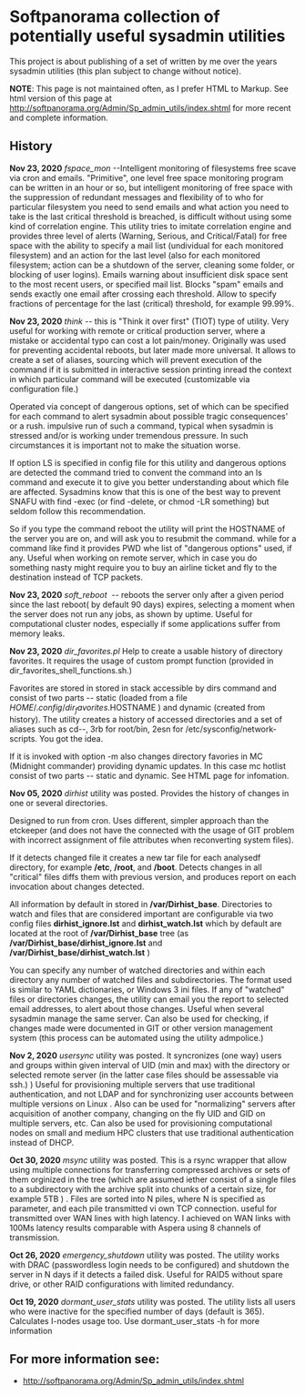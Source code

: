 # Softpanorama collection of potentially useful sysadmin utilities


This project is about publishing of a set of written by me over the years sysadmin utilities (this plan subject to change without notice).

**NOTE**: This page is not maintained often, as I prefer HTML to Markup. See html version of this page at http://softpanorama.org/Admin/Sp_admin_utils/index.shtml for more recent and complete information.

## History
 

**Nov 23, 2020**  *fspace_mon* --Intelligent monitoring of filesystems free scave via cron and emails.  "Primitive", one level free space monitoring program can be written in an hour or so, but intelligent monitoring of free space with the suppression of redundant messages and flexibility of to who for particular filesystem you need to send emails and what action you need to take is the last critical threshold is breached, is difficult without using some kind of correlation engine. This utility tries to imitate correlation engine and provides three level of alerts (Warning, Serious, and Critical/Fatal) for free space with the ability to specify a mail list (undividual for each monitored filesystem) and an action for the last level (also for each monitored filesystem; action can be a shutdown of the server, cleaning some folder,  or blocking of user logins). Emails warning about insufficient disk space sent to the most recent users, or specified mail list.  Blocks "spam" emails and sends exactly one email after crossing each threshold. Allow to specify fractions of percentage for the last (critical) threshold, for example 99.99%. 

**Nov 23, 2020**  *think* -- this is "Think it over first" (TIOT) type of utility. Very useful for working with remote or critical production server, where a mistake or accidental typo can cost a lot pain/money. Originally was used for preventing accidental reboots, but later made more universal. It allows to create a set of aliases, sourcing which will prevent execution of the command if it is submitted in interactive session printing inread the context in which particular command will be executed (customizable via configuration file.) 

Operated via concept of dangerous options, set of which can be specified for each command to alert sysadmin about possible tragic consequences' or a rush. impulsive  run of such a command, typical when sysadmin is stressed and/or is working under tremendous pressure.  In such circumstances it is important not to make the situation worse.

If option LS is specified in config file for this utility and dangerous options are detected the command tried to convent the command into an ls command and execute it to give you better understanding about which file are affected. Sysadmins know that this is one of the best way to prevent SNAFU with find -exec (or find -delete, or chmod -LR something) but seldom follow this recommendation.

So if you type the command reboot the utility will print the HOSTNAME of the server you are on,  and will ask you to resubmit the command.  while for a command like find  it provides PWD  whe list of "dangerous options" used, if any.  Useful when working on remote server, which in case you do something nasty might require you to buy an airline ticket and fly to the destination instead of TCP packets.  

**Nov 23, 2020**  *soft_reboot*  -- reboots the server only after a given period since the last reboot( by default 90 days) expires, selecting a moment when the server does not run any jobs, as shown by uptime.  Useful for computational cluster nodes, especially if some applications suffer from memory leaks. 

**Nov 23, 2020**  *dir_favorites.pl*  Help to create a usable history of directory favorites. It requires the usage of custom prompt function (provided in  dir_favorites_shell_functions.sh.)   

Favorites are stored in stored in stack accessible by dirs command and consist of two parts -- static (loaded from a file  $HOME/.config/dir_favorites.$HOSTNAME ) and dynamic (created from history). The utility creates a history of accessed directories and a set of aliases such as cd--, 3rb for root/bin,  2esn for /etc/sysconfig/network-scripts. You got the idea. 

If it is invoked with option -m also changes directory favories in MC (Midnight commander) providing dynamic updates. In this case mc hotlist consist of two parts -- static and dynamic. See HTML page for infomation. 


**Nov 05, 2020**  *dirhist* utility was posted. Provides the history of changes in one or several directories.

Designed to run from cron. Uses different, simpler approach than the etckeeper (and does not have the connected with the usage of GIT problem with incorrect assignment of file attributes when reconverting system files). 

If it detects changed file it creates a new tar file for each analysedf directory, for example  **/etc**, **/root**, and **/boot**.  Detects changes in all "critical" files diffs them with previous version, and produces report on  each invocation about changes detected.

All information by default in stored in **/var/Dirhist_base**. Directories to watch and files that are considered important are configurable via two config files **dirhist_ignore.lst** and **dirhist_watch.lst** which by default are located at the root of **/var/Dirhist_base**  tree (as **/var/Dirhist_base/dirhist_ignore.lst** and
**/var/Dirhist_base/dirhist_watch.lst** )

You can specify any number of watched directories and within each directory any number of watched files and subdirectories. The format used is similar to YAML dictionaries, or Windows 3 ini files. If any of "watched" files or directories changes, the utility can email you the report to selected email addresses, to alert about those changes. Useful when several sysadmin manage the same server. Can also be used for checking, if changes made were documented in GIT or other version management system (this process can be automated using the utility admpolice.)

**Nov 2, 2020** *usersync* utility was posted. It syncronizes (one way) users and groups within given interval of UID (min and max)  with the directory or selected remote server (in the latter case files should be assessable via ssh.) ) Useful for provisioning multiple servers that use traditional authentication, and not  LDAP and for synchronizing user accounts between multiple versions on Linux .  Also can be used for "normalizing" servers after acquisition of another company, changing on the fly UID and GID on multiple servers, etc.  Can also be used for provisioning computational nodes on small and medium HPC clusters that use traditional authentication instead of DHCP.  

**Oct 30, 2020** *msync* utility was posted. This is a rsync wrapper that allow using multiple connections for transferring compressed archives or sets of them orginized in the tree (which are assumed iether consist of a single files to a subdirectory with the archive split into chunks of a certain size, for example 5TB ) . Files are sorted into N piles, where N is specified as parameter,  and each pile transmitted vi own TCP connection. useful for transmitted over WAN lines with high latency. I achieved on WAN links with 100Ms latency results comparable with Aspera using 8 channels of transmission. 

**Oct 26, 2020** *emergency_shutdown* utility was posted. The utility works with DRAC (passwordless login needs to be configured) and shutdown the server in N days if it detects a failed disk. Useful for RAID5 without spare drive, or other RAID configurations with limited redundancy.  

**Oct 19, 2020** *dormant_user_stats* utility was posted. The utility lists all users who were inactive for the specified number of days (default is 365). Calculates I-nodes usage too. Use dormant_user_stats -h for more information 

## For more information see:

* http://softpanorama.org/Admin/Sp_admin_utils/index.shtml

